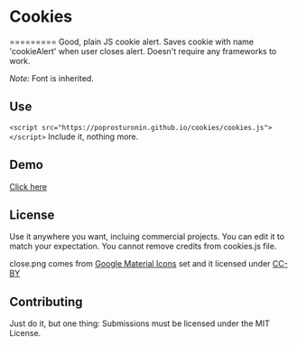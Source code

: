 # Cookies
=========
Good, plain JS cookie alert. Saves cookie with name 'cookieAlert' when user closes alert.
Doesn't require any frameworks to work.

*Note:* Font is inherited.

Use
------------
`<script src="https://poprosturonin.github.io/cookies/cookies.js"></script>`
Include it, nothing more.

Demo
------------
[Click here](https://poprosturonin.github.io/cookies/)

License
------------
Use it anywhere you want, incluing commercial projects. You can edit it to match your expectation.
You cannot remove credits from cookies.js file.

close.png comes from [Google Material Icons](https://design.google.com/icons/) set and it licensed under [CC-BY](https://creativecommons.org/licenses/by/4.0/)

Contributing
------------
Just do it, but one thing:
Submissions must be licensed under the MIT License.

